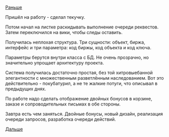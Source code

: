[Раньше](2017.09.03.md)

Пришёл на работу - сделал текучку.

Потом начал на листке раскидывать выполнение очереди реквестов.
Затем переключился на вики, чтобы следы оставить.

Получилась неплохая структура. Три сущности: объект, биржа, интерфейс и три параметра: код биржы, код объекта и код ключа.

Параметры берутся внутри класса с БД. Не очень прозрачно, но значительно упрощает архитектуру проекта.

Система получилась достаточно простая, без той хитровыебанной элегантности с множественным разветлённым наследованием.
Вот это действительно - покубатурил, а не те жалкие потуги, что описывал в предыдущих днях.

По работе надо сделать отображение двойных бонусов в корзине, заказе и сопроводительных письмах в обе стороны.

Завтра есть чем заняться.
Двойные бонусы, новый дизайн, реализация очереди запросов, разработка очереди действий.

[Дальше](2017.09.05.md)